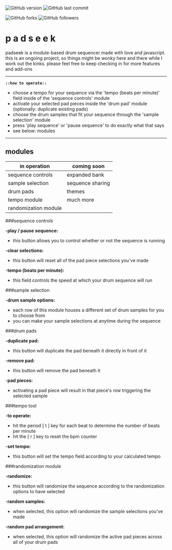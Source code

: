 
![GitHub version](https://img.shields.io/badge/version-alpha-red.svg) ![GitHub last commit](https://img.shields.io/github/last-commit/AaronChapman/padseek.svg)

![GitHub forks](https://img.shields.io/github/forks/AaronChapman/padseek.svg?style=social&label=Fork) ![GitHub followers](https://img.shields.io/github/followers/AaronChapman.svg?style=social&label=Follow)

# p a d s e e k

padseek is a module-based drum sequencer made with love and javascript. this is an ongoing project, so things might be wonky here and there while I work out the kinks. please feel free to keep checking in for more features and add-ons

---

**`::how to operate::`**

- choose a tempo for your sequence via the 'tempo (beats per minute)' field inside of the 'sequence controls' module
- activate your selected pad pieces inside the 'drum pad' module (optionally: duplicate existing pads)
- choose the drum samples that fit your sequence through the 'sample selection' module
- press 'play sequence' or 'pause sequence' to do exactly what that says
- see below: modules

---

## modules

| in operation | coming soon |
| ------------ | ------------ |
| sequence controls | expanded bank |
| sample selection | sequence sharing |
| drum pads | themes |
| tempo module | much more |
| randomization module |

###sequence controls


-**play / pause sequence:**
- this button allows you to control whether or not the sequence is running

-**clear selections:**
- this button will reset all of the pad piece selections you've made

-**tempo (beats per minute):**
- this field controls the speed at which your drum sequence will run


###sample selection


-**drum sample options:**
- each row of this module houses a different set of drum samples for you to choose from
- you can make your sample selections at anytime during the sequence


###drum pads


-**duplicate pad:**
- this button will duplicate the pad beneath it directly in front of it

-**remove pad:**
- this button will remove the pad beneath it

-**pad pieces:**
- activating a pad piece will result in that piece's row triggering the selected sample


###tempo tool


-**to operate:**
- hit the period [ t ] key for each beat to determine the number of beats per minute
- hit the [ r ] key to reset the bpm counter

-**set tempo:**
- this button will set the tempo field according to your calculated tempo


###randomization module


-**randomize:**
- this button will randomize the sequence according to the randomization options to have selected

-**random samples:**
- when selected, this option will randomize the sample selections you've made

-**random pad arrangement:**
- when selected, this option will randomize the active pad pieces across all of your drum pads